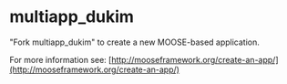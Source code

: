 multiapp_dukim
=====

"Fork multiapp_dukim" to create a new MOOSE-based application.

For more information see: [http://mooseframework.org/create-an-app/](http://mooseframework.org/create-an-app/)
